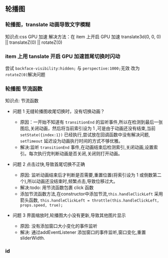 ## 轮播图

### 轮播图，translate 动画导致文字模糊

知识点:css GPU 加速
解决方法：在 item 上开启 GPU 加速 translate3d(0, 0, 0) || translateZ(0) || rotateZ(0)

### item 上用 tanslate 开启 GPU 加速首尾切换时闪动

尝试 `backface-visibility:hidden;` 与 `perspective:1000;`无效
改为 `rotateZ(0)`解决问题

### 轮播图 节流函数

知识点: 节流函数

- 问题 1 无缝轮播图收尾切换时，没有切换动画？

  - 原因：一开始不知道有 `transitionEnd` 的监听事件,所以在检测到最后一张图后,关闭动画，然后将当前索引设为 1 ,可是由于动画还没有结束,当前 `setState({index:1})` 已经执行,尝试放在回调函数中没有解决问题, `setTimeout` 延迟设为动画执行时间的方式不够优雅。
  - 解决:监听 `transitionEnd` 事件,在动画结束后检测索引,关闭动画,设置索引。每次执行完判断动画是否关闭,关闭则打开动画。

- 问题 2 点击过快,导致首尾切换不正确
  - 原因: 监听动画结束后才判断是否需要,重置位置(将索引设为 1 或倒数第二个),所以动画还没结束时,频繁点击,导致位移过大。
  - 解决:todo: 用节流函数包裹 click 函数
  - 添加节流函数方法,在constructor中添加节流,`this.handleClickLeft` 采用箭头函数,
    `this.handleClickLeft = throttle(this.handleClickLeft, props.speed, true);`
- 问题 3 界面缩放时,轮播图大小没有更新,导致其他图片显示
  - 原因: 没有添加窗口大小变化的事件监听
  - 解决: 通过addEventListener 添加窗口的事件监听,窗口变化,重置sliderWidth.
### id



